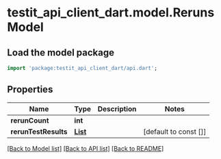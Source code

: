# testit_api_client_dart.model.RerunsModel

## Load the model package
```dart
import 'package:testit_api_client_dart/api.dart';
```

## Properties
Name | Type | Description | Notes
------------ | ------------- | ------------- | -------------
**rerunCount** | **int** |  | 
**rerunTestResults** | [**List<RerunTestResultModel>**](RerunTestResultModel.md) |  | [default to const []]

[[Back to Model list]](../README.md#documentation-for-models) [[Back to API list]](../README.md#documentation-for-api-endpoints) [[Back to README]](../README.md)


